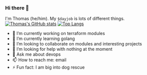 ### Hi there 👋

I'm Thomas (he/him). My `$dayjob` is lots of different things. 
[![Thomas's GitHub stats](https://github-readme-stats.vercel.app/api?username=thomasvincent)](https://github.com/thomasvincent/github-readme-stats)
[![Top Langs](https://github-readme-stats.vercel.app/api/top-langs/?username=thomasvincent)](https://github.com/thomasvincent/github-readme-stats)


- 🔭 I’m currently working on terraform modules
- 🌱 I’m currently learning golang
- 👯 I’m looking to collaborate on modules and interesting projects
- 🤔 I’m looking for help with nothing at the moment
- 💬 Ask me about devops
- 📫 How to reach me: email
- ⚡ Fun fact: I am big into dog rescue
